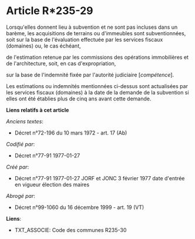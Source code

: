 # Article R*235-29

Lorsqu'elles donnent lieu à subvention et ne sont pas incluses dans un barème, les acquisitions de terrains ou d'immeubles
sont subventionnées, soit sur la base de l'évaluation effectuée par les services fiscaux (domaines) ou, le cas échéant,

de l'estimation retenue par les commissions des opérations immobilières et de l'architecture, soit, en cas d'expropriation,

sur la base de l'indemnité fixée par l'autorité judiciaire [*compétence*]. 

Les estimations ou indemnités mentionnées ci-dessus sont actualisées par les services fiscaux (domaines) à la date de la
demande de la subvention si elles ont été établies plus de cinq ans avant cette demande.

**Liens relatifs à cet article**

_Anciens textes_:

  - Décret n°72-196 du 10 mars 1972 - art. 17 (Ab)

_Codifié par_:

  - Décret n°77-91 1977-01-27

_Créé par_:

  - Décret n°77-91 1977-01-27 JORF et JONC 3 février 1977 date d'entrée en vigueur élection des maires

_Abrogé par_:

  - Décret n°99-1060 du 16 décembre 1999 - art. 19 (VT)

**Liens**:

  - TXT_ASSOCIE: Code des communes R235-30
